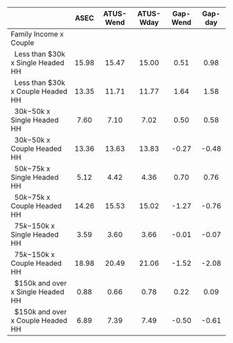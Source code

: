 
|                      |         ASEC |    ATUS-Wend |    ATUS-Wday |     Gap-Wend |      Gap-day |
| -------------------- | :----------: | :----------: | :----------: | :----------: | :----------: |
| Family Income x Couple |              |              |              |              |              |
| &nbsp;&nbsp;Less than $30k x Single Headed HH |        15.98 |        15.47 |        15.00 |         0.51 |         0.98 |
| &nbsp;&nbsp;Less than $30k x Couple Headed HH |        13.35 |        11.71 |        11.77 |         1.64 |         1.58 |
| &nbsp;&nbsp;$30k-$50k x Single Headed HH |         7.60 |         7.10 |         7.02 |         0.50 |         0.58 |
| &nbsp;&nbsp;$30k-$50k x Couple Headed HH |        13.36 |        13.63 |        13.83 |        -0.27 |        -0.48 |
| &nbsp;&nbsp;$50k-$75k x Single Headed HH |         5.12 |         4.42 |         4.36 |         0.70 |         0.76 |
| &nbsp;&nbsp;$50k-$75k x Couple Headed HH |        14.26 |        15.53 |        15.02 |        -1.27 |        -0.76 |
| &nbsp;&nbsp;$75k-$150k x Single Headed HH |         3.59 |         3.60 |         3.66 |        -0.01 |        -0.07 |
| &nbsp;&nbsp;$75k-$150k x Couple Headed HH |        18.98 |        20.49 |        21.06 |        -1.52 |        -2.08 |
| &nbsp;&nbsp;$150k and over x Single Headed HH |         0.88 |         0.66 |         0.78 |         0.22 |         0.09 |
| &nbsp;&nbsp;$150k and over x Couple Headed HH |         6.89 |         7.39 |         7.49 |        -0.50 |        -0.61 |

